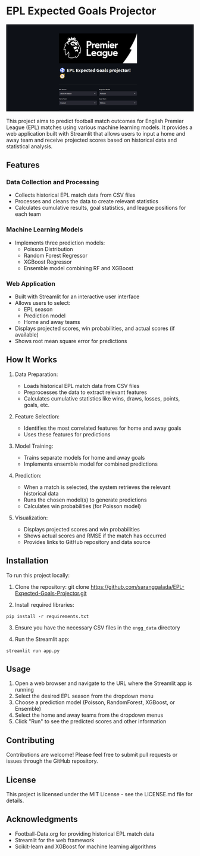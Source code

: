 # EPL Expected Goals Projector
![EPL Logo](img/app.png)


This project aims to predict football match outcomes for English Premier League (EPL) matches using various machine learning models. It provides a web application built with Streamlit that allows users to input a home and away team and receive projected scores based on historical data and statistical analysis.

## Features

### Data Collection and Processing
- Collects historical EPL match data from CSV files
- Processes and cleans the data to create relevant statistics
- Calculates cumulative results, goal statistics, and league positions for each team

### Machine Learning Models
- Implements three prediction models:
  - Poisson Distribution
  - Random Forest Regressor
  - XGBoost Regressor
  - Ensemble model combining RF and XGBoost

### Web Application
- Built with Streamlit for an interactive user interface
- Allows users to select:
  - EPL season
  - Prediction model
  - Home and away teams
- Displays projected scores, win probabilities, and actual scores (if available)
- Shows root mean square error for predictions

## How It Works

1. Data Preparation:
   - Loads historical EPL match data from CSV files
   - Preprocesses the data to extract relevant features
   - Calculates cumulative statistics like wins, draws, losses, points, goals, etc.

2. Feature Selection:
   - Identifies the most correlated features for home and away goals
   - Uses these features for predictions

3. Model Training:
   - Trains separate models for home and away goals
   - Implements ensemble model for combined predictions

4. Prediction:
   - When a match is selected, the system retrieves the relevant historical data
   - Runs the chosen model(s) to generate predictions
   - Calculates win probabilities (for Poisson model)

5. Visualization:
   - Displays projected scores and win probabilities
   - Shows actual scores and RMSE if the match has occurred
   - Provides links to GitHub repository and data source

## Installation

To run this project locally:

1. Clone the repository:
git clone https://github.com/saranggalada/EPL-Expected-Goals-Projector.git


2. Install required libraries:
```
pip install -r requirements.txt
```

3. Ensure you have the necessary CSV files in the `engg_data` directory

4. Run the Streamlit app:
```
streamlit run app.py
```

## Usage

1. Open a web browser and navigate to the URL where the Streamlit app is running
2. Select the desired EPL season from the dropdown menu
3. Choose a prediction model (Poisson, RandomForest, XGBoost, or Ensemble)
4. Select the home and away teams from the dropdown menus
5. Click "Run" to see the predicted scores and other information

## Contributing

Contributions are welcome! Please feel free to submit pull requests or issues through the GitHub repository.

## License

This project is licensed under the MIT License - see the LICENSE.md file for details.

## Acknowledgments

- Football-Data.org for providing historical EPL match data
- Streamlit for the web framework
- Scikit-learn and XGBoost for machine learning algorithms